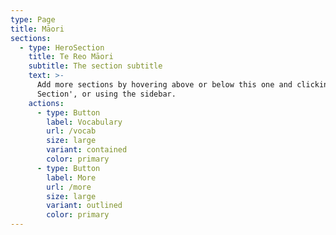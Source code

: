 ```yaml
---
type: Page
title: Māori
sections:
  - type: HeroSection
    title: Te Reo Māori
    subtitle: The section subtitle
    text: >-
      Add more sections by hovering above or below this one and clicking '+ Add
      Section', or using the sidebar.
    actions:
      - type: Button
        label: Vocabulary
        url: /vocab
        size: large
        variant: contained
        color: primary
      - type: Button
        label: More
        url: /more
        size: large
        variant: outlined
        color: primary
---
```

